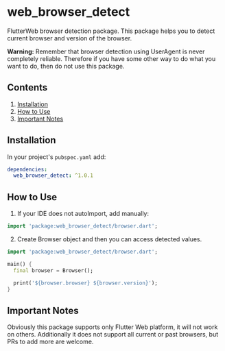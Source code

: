 # web_browser_detect

FlutterWeb browser detection package.
This package helps you to detect current browser and version of the browser.

**Warning:** Remember that browser detection using UserAgent is never completely reliable. Therefore if you have some other way to do what you want to do, then do not use this package.

## Contents

1. [Installation](#installation)
2. [How to Use](#how-to-use)
3. [Important Notes](#important-notes)

## Installation

In your project's `pubspec.yaml` add:
```yaml
dependencies:
  web_browser_detect: ^1.0.1
```

## How to Use

1. If your IDE does not autoImport, add manually:

```dart
import 'package:web_browser_detect/browser.dart';
```

2. Create Browser object and then you can access detected values.

```dart
import 'package:web_browser_detect/browser.dart';

main() {
  final browser = Browser();

  print('${browser.browser} ${browser.version}');
}
```

## Important Notes

Obviously this package supports only Flutter Web platform, it will not work on others.
Additionally it does not support all current or past browsers, but PRs to add more are welcome.
